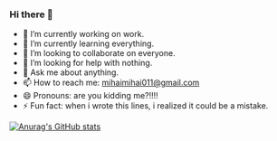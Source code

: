### Hi there 👋


- 🔭 I’m currently working on work.
- 🌱 I’m currently learning everything.
- 👯 I’m looking to collaborate on everyone.
- 🤔 I’m looking for help with nothing.
- 💬 Ask me about anything.
- 📫 How to reach me: mihaimihai011@gmail.com
- 😄 Pronouns: are you kidding me?!!!!
- ⚡ Fun fact: when i wrote this lines, i realized it could be a mistake.

[![Anurag's GitHub stats](https://github-readme-stats.vercel.app/api?username=mihai011&count_private=true)](https://github.com/anuraghazra/github-readme-stats)

